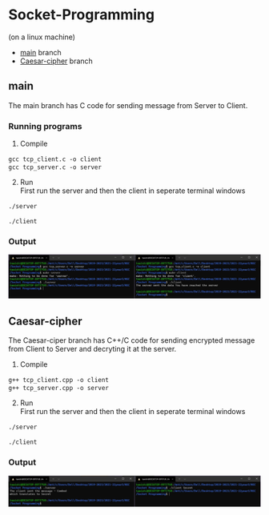 # Socket-Programming
(on a linux machine)
  * [main](##main) branch
  * [Caesar-cipher](##Caesar-cipher) branch

## main
The main branch has C code for sending message from Server to Client.
### Running programs
1. Compile
  ```
  gcc tcp_client.c -o client
  gcc tcp_server.c -o server
  ```
2. Run<br>
  First run the server and then the client in seperate terminal windows
  ```
  ./server
  ```
  ```
  ./client
  ```
### Output
![image](https://github.com/Tawishi/Socket-Programming/blob/Caesar-ciper/Images/nsc1.jpg)
## Caesar-cipher
The Caesar-ciper branch has C++/C code for sending encrypted message from Client to Server and decryting it at the server.
1. Compile
  ```
  g++ tcp_client.cpp -o client
  g++ tcp_server.cpp -o server
  ```
2. Run<br>
  First run the server and then the client in seperate terminal windows
  ```
  ./server
  ```
  ```
  ./client
  ```
  ### Output
![image](https://github.com/Tawishi/Socket-Programming/blob/Caesar-ciper/Images/nsc2.jpg)
